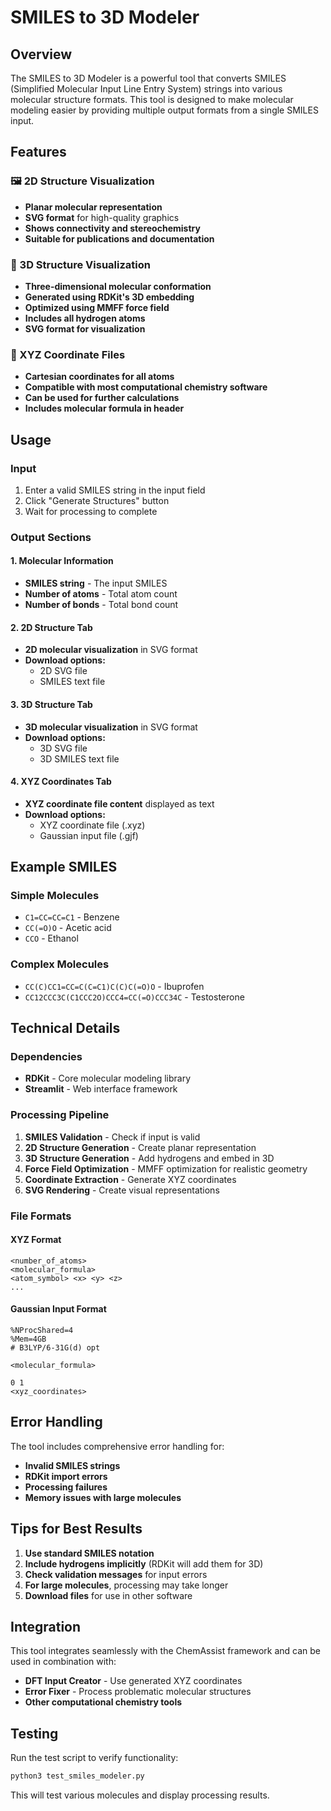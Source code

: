 # SMILES to 3D Modeler

## Overview

The SMILES to 3D Modeler is a powerful tool that converts SMILES (Simplified Molecular Input Line Entry System) strings into various molecular structure formats. This tool is designed to make molecular modeling easier by providing multiple output formats from a single SMILES input.

## Features

### 🖼️ 2D Structure Visualization
- **Planar molecular representation**
- **SVG format** for high-quality graphics
- **Shows connectivity and stereochemistry**
- **Suitable for publications and documentation**

### 🎯 3D Structure Visualization  
- **Three-dimensional molecular conformation**
- **Generated using RDKit's 3D embedding**
- **Optimized using MMFF force field**
- **Includes all hydrogen atoms**
- **SVG format for visualization**

### 📄 XYZ Coordinate Files
- **Cartesian coordinates for all atoms**
- **Compatible with most computational chemistry software**
- **Can be used for further calculations**
- **Includes molecular formula in header**

## Usage

### Input
1. Enter a valid SMILES string in the input field
2. Click "Generate Structures" button
3. Wait for processing to complete

### Output Sections

#### 1. Molecular Information
- **SMILES string** - The input SMILES
- **Number of atoms** - Total atom count
- **Number of bonds** - Total bond count

#### 2. 2D Structure Tab
- **2D molecular visualization** in SVG format
- **Download options:**
  - 2D SVG file
  - SMILES text file

#### 3. 3D Structure Tab  
- **3D molecular visualization** in SVG format
- **Download options:**
  - 3D SVG file
  - 3D SMILES text file

#### 4. XYZ Coordinates Tab
- **XYZ coordinate file content** displayed as text
- **Download options:**
  - XYZ coordinate file (.xyz)
  - Gaussian input file (.gjf)

## Example SMILES

### Simple Molecules
- `C1=CC=CC=C1` - Benzene
- `CC(=O)O` - Acetic acid
- `CCO` - Ethanol

### Complex Molecules
- `CC(C)CC1=CC=C(C=C1)C(C)C(=O)O` - Ibuprofen
- `CC12CCC3C(C1CCC2O)CCC4=CC(=O)CCC34C` - Testosterone

## Technical Details

### Dependencies
- **RDKit** - Core molecular modeling library
- **Streamlit** - Web interface framework

### Processing Pipeline
1. **SMILES Validation** - Check if input is valid
2. **2D Structure Generation** - Create planar representation
3. **3D Structure Generation** - Add hydrogens and embed in 3D
4. **Force Field Optimization** - MMFF optimization for realistic geometry
5. **Coordinate Extraction** - Generate XYZ coordinates
6. **SVG Rendering** - Create visual representations

### File Formats

#### XYZ Format
```
<number_of_atoms>
<molecular_formula>
<atom_symbol> <x> <y> <z>
...
```

#### Gaussian Input Format
```
%NProcShared=4
%Mem=4GB
# B3LYP/6-31G(d) opt

<molecular_formula>

0 1
<xyz_coordinates>
```

## Error Handling

The tool includes comprehensive error handling for:
- **Invalid SMILES strings**
- **RDKit import errors**
- **Processing failures**
- **Memory issues with large molecules**

## Tips for Best Results

1. **Use standard SMILES notation**
2. **Include hydrogens implicitly** (RDKit will add them for 3D)
3. **Check validation messages** for input errors
4. **For large molecules**, processing may take longer
5. **Download files** for use in other software

## Integration

This tool integrates seamlessly with the ChemAssist framework and can be used in combination with:
- **DFT Input Creator** - Use generated XYZ coordinates
- **Error Fixer** - Process problematic molecular structures
- **Other computational chemistry tools**

## Testing

Run the test script to verify functionality:
```bash
python3 test_smiles_modeler.py
```

This will test various molecules and display processing results. 